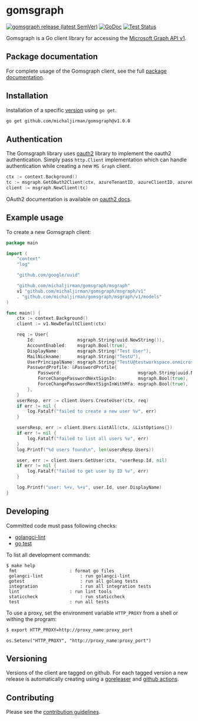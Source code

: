 # gomsgraph #

[![gomsgraph release (latest SemVer)](https://img.shields.io/github/v/release/michaljirman/gomsgraph?sort=semver)](https://github.com/michaljirman/gomsgraph/releases)
[![GoDoc](https://img.shields.io/static/v1?label=godoc&message=reference&color=blue)](https://pkg.go.dev/github.com/michaljirman/gomsgraph/msgraph)
[![Test Status](https://github.com/michaljirman/gomsgraph/workflows/tests/badge.svg)](https://github.com/michaljirman/gomsgraph/actions?query=workflow%3Atests)

Gomsgraph is a Go client library for accessing the [Microsoft Graph API v1](https://docs.microsoft.com/en-us/graph/overview?view=graph-rest-1.0).

## Package documentation

For complete usage of the Gomsgraph client, see the full [package documentation](https://pkg.go.dev/github.com/michaljirman/gomsgraph).

## Installation ##

Installation of a specific [version](https://github.com/michaljirman/gomsgraph/releases) using `go get`.
```bash
go get github.com/michaljirman/gomsgraph@v1.0.0
```

## Authentication ##
The Gomsgraph library uses [oauth2](https://github.com/golang/oauth2) library to implement the oauth2 authentication. 
Simply pass `http.Client` implementation which can handle authentication while creating a new `MS Graph` client.   

```go
ctx := context.Background()
tc := msgraph.GetOAuth2Client(ctx, azureTenantID, azureClientID, azureClientSecret)
client := msgraph.NewClient(tc)
```

OAuth2 documentation is available on [oauth2 docs](https://godoc.org/golang.org/x/oauth2).

## Example usage ##

To create a new Gomsgraph client:
```go
package main

import (
	"context"
	"log"

	"github.com/google/uuid"

	"github.com/michaljirman/gomsgraph/msgraph"
	v1 "github.com/michaljirman/gomsgraph/msgraph/v1"
	. "github.com/michaljirman/gomsgraph/msgraph/v1/models"
)

func main() {
	ctx := context.Background()
	client := v1.NewDefaultClient(ctx)

	req := User{
		Id:                msgraph.String(uuid.NewString()),
		AccountEnabled:    msgraph.Bool(true),
		DisplayName:       msgraph.String("Test User"),
		MailNickname:      msgraph.String("TestU"),
		UserPrincipalName: msgraph.String("TestU@testworkspace.onmicrosoft.com"),
		PasswordProfile: &PasswordProfile{
			Password:                             msgraph.String(uuid.NewString()),
			ForceChangePasswordNextSignIn:        msgraph.Bool(true),
			ForceChangePasswordNextSignInWithMfa: msgraph.Bool(true),
		},
	}
	userResp, err := client.Users.CreateUser(ctx, req)
	if err != nil {
		log.Fatalf("failed to create a new user %v", err)
	}

	usersResp, err := client.Users.ListAll(ctx, &ListOptions{})
	if err != nil {
		log.Fatalf("failed to list all users %v", err)
	}
	log.Printf("%d users found\n", len(usersResp.Users))

	user, err := client.Users.GetUser(ctx, *userResp.Id, nil)
	if err != nil {
		log.Fatalf("failed to get user by ID %v", err)
	}

	log.Printf("user: %+v, %+v", user.Id, user.DisplayName)
}
```


## Developing ##
Committed code must pass following checks:

* [golangci-lint](https://github.com/golangci/golangci-lint)
* [go test](https://golang.org/cmd/go/#hdr-Test_packages)

To list all development commands:
```shell script
$ make help
 fmt              		: format go files
 golangci-lint            	: run golangci-lint
 gotest             		: run all golang tests
 integration             	: run all integration tests
 lint              		: run lint tools
 staticcheck              	: run staticcheck
 test             		: run all tests
```


To use a proxy, set the environment variable `HTTP_PROXY` from a shell or withing the program:
```bash
$ export HTTP_PROXY=http://proxy_name:proxy_port
```

```golang
os.Setenv("HTTP_PROXY", "http://proxy_name:proxy_port")
```

## Versioning

Versions of the client are tagged on github. For each tagged version a new release is automatically creating 
using a [goreleaser](https://goreleaser.com/) and [github actions](https://github.com/features/actions).


## Contributing

Please see the [contribution guidelines](CONTRIBUTING.md).



